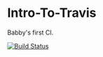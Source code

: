 Intro-To-Travis
===============
Babby's first CI.

[![Build Status](https://travis-ci.org/jhaymond/Intro-To-Travis.svg)](https://travis-ci.org/jhaymond/Intro-To-Travis)
